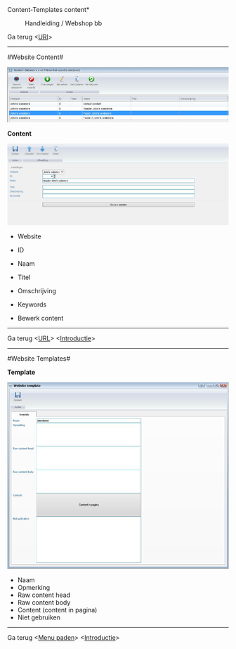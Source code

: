<properties>
	<page>
		<title>Content-Templates</title>
		<description>Content-Templates</description>
		<context>content*</context>
	</page>
	<menu>
		<position>Handleiding / Webshop</position>
		<title>Content-Templates</title>
		<sort>bb</sort>
	</menu>
</properties>

Ga terug <[URl](http://hybridsaas.support/pages/handleiding/modules/P-Z/website/URL)>

----------

#Website Content#

![](images/content-alle.JPG)

**Content**

![](images/content.JPg)

- Website
- ID
- Naam
- Titel
- Omschrijving
- Keywords

- Bewerk content 

----------

Ga terug 
<[URL](http://hybridsaas.support/pages/handleiding/modules/P-Z/website/URL)>
<[Introductie](http://hybridsaas.support/pages/handleiding/modules/P-Z/website/Introductie)> 

----------

#Website Templates#

**Template**

![](images/template.JPg)

- Naam
- Opmerking
- Raw content head
- Raw content body
- Content (content in pagina)
- Niet gebruiken


----------

Ga terug <[Menu paden](http://hybridsaas.support/pages/handleiding/modules/P-Z/website/menupaden)>
<[Introductie](http://hybridsaas.support/pages/handleiding/modules/P-Z/website/Introductie)> 
